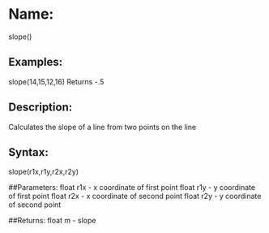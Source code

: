 # Name: 
slope()

## Examples:
slope(14,15,12,16)
Returns -.5

## Description:
Calculates the slope of a line from two points on the line

## Syntax:
slope(r1x,r1y,r2x,r2y)

##Parameters: 
float r1x - x coordinate of first point
float r1y - y coordinate of first point
float r2x - x coordinate of second point
float r2y - y coordinate of second point

##Returns:
float m - slope
